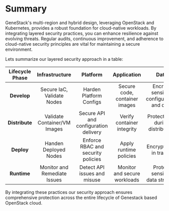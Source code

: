 # Summary

GeneStack's multi-region and hybrid design, leveraging OpenStack and Kubernetes, provides a robust foundation for cloud-native workloads. By integrating layered security practices, you can enhance resilience against evolving threats. Regular audits, continuous improvement, and adherence to cloud-native security principles are vital for maintaining a secure environment.

Lets summarize our layered security approach in a table:

| Lifecycle Phase     | Infrastructure                       | Platform                             | Application                    | Data                                    |
| :---------:         | :----------------------------------: | :-----------------------------------:| :-----------------------------:|:---------------------------------------:|
| **Develop**         | Secure IaC, Validate Nodes           | Harden Platform Configs              | Secure code, container images  |Encrypt sensitive configuration and data |
| **Distribute**      | Validate Container/VM Images         | Secure API and configuration delivery| Verify container integrity     |Protect data during distribution         |
| **Deploy**          | Handen Deployed Nodes                | Enforce RBAC and security policies   | Apply runtime policies         |Encrypt data in transit                  |
| **Runtime**         | Monitor and Remediate Issues         | Detect API issues and misuse         | Monitor and secure workloads   |Protect sensitive data streams           |


By integrating these practices our security approach ensures comprehensive protection across the entire lifecycle of Genestack based OpenStack cloud.
